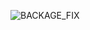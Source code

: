 ![BACKAGE_FIX](https://github.com/yuankong666/Ultimate-RAT-Collection/assets/128066597/362804e8-fa7b-4abc-86a7-d6dba07e02d1)
